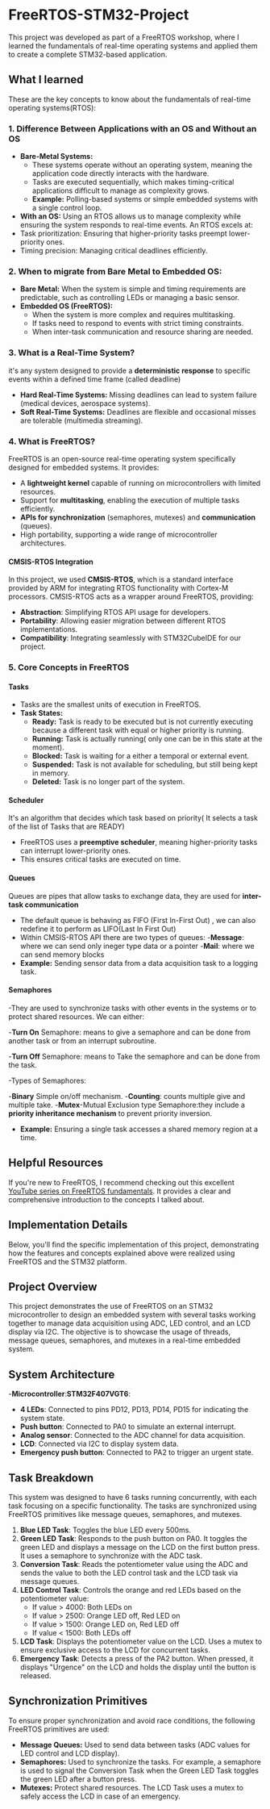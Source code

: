 # FreeRTOS-STM32-Project 
This project was developed as part of a FreeRTOS workshop, where I learned the fundamentals of real-time operating systems and applied them to create a complete STM32-based application.
## What I learned
These are the key concepts to know about the fundamentals of real-time operating systems(RTOS): 

### 1. Difference Between Applications with an OS and Without an OS
- **Bare-Metal Systems:**
  - These systems operate without an operating system, meaning the application code directly interacts with the hardware.
  - Tasks are executed sequentially, which makes timing-critical applications difficult to manage as complexity grows.
  - **Example:** Polling-based systems or simple embedded systems with a single control loop.
- **With an OS:**
  Using an RTOS allows us to manage complexity while ensuring the system responds to real-time events. 
An RTOS excels at:
- Task prioritization: Ensuring that higher-priority tasks preempt lower-priority ones.
- Timing precision: Managing critical deadlines efficiently.

### 2. When to migrate from Bare Metal to Embedded OS: 
- **Bare Metal:** When the system is simple and timing requirements are predictable, such as controlling LEDs or managing a basic sensor.
- **Embedded OS (FreeRTOS):**
  - When the system is more complex and requires multitasking.
  - If tasks need to respond to events with strict timing constraints.
  - When inter-task communication and resource sharing are needed.

### 3. What is a Real-Time System?
it's any system designed to provide a **deterministic response** to specific events within a defined time frame (called deadline) 
  - **Hard Real-Time Systems:** Missing deadlines can lead to system failure (medical devices, aerospace systems).
  - **Soft Real-Time Systems:** Deadlines are flexible and occasional misses are tolerable (multimedia streaming).

### 4. What is FreeRTOS?
FreeRTOS is an open-source real-time operating system specifically designed for embedded systems. It provides:  
- A **lightweight kernel** capable of running on microcontrollers with limited resources.  
- Support for **multitasking**, enabling the execution of multiple tasks efficiently.  
- **APIs for synchronization** (semaphores, mutexes) and **communication** (queues).  
- High portability, supporting a wide range of microcontroller architectures.  
#### **CMSIS-RTOS Integration**
In this project, we used **CMSIS-RTOS**, which is a standard interface provided by ARM for integrating RTOS functionality with Cortex-M processors. CMSIS-RTOS acts as a wrapper around FreeRTOS, providing:  
- **Abstraction**: Simplifying RTOS API usage for developers.  
- **Portability**: Allowing easier migration between different RTOS implementations.  
- **Compatibility**: Integrating seamlessly with STM32CubeIDE for our project.
### 5. Core Concepts in FreeRTOS
#### Tasks
- Tasks are the smallest units of execution in FreeRTOS.
- **Task States:**
  - **Ready:** Task is ready to be executed but is not currently executing because a different task with equal or higher priority is running.
  - **Running:** Task is actually running( only one can be in this state at the moment).
  - **Blocked:** Task is waiting for a either a temporal or external event.
  - **Suspended:** Task is not available for scheduling, but still being kept in memory.
  - **Deleted:** Task is no longer part of the system.
#### Scheduler
It's an algorithm that decides which task based on priority( It selects a task of the list of Tasks that are READY) 
- FreeRTOS uses a **preemptive scheduler**, meaning higher-priority tasks can interrupt lower-priority ones.
- This ensures critical tasks are executed on time.
#### Queues 
 Queues are pipes that allow tasks to exchange data, they are used for **inter-task communication**
- The default queue is behaving as FIFO (First In-First Out) , we can also redefine it to perform as LIFO(Last In First Out)
- Within CMSIS-RTOS API there are two types of queues:
  -**Message**: where we can send only ineger type data or a pointer
  -**Mail**: where we can send memory blocks
- **Example:** Sending sensor data from a data acquisition task to a logging task.
#### Semaphores
-They are used to synchronize tasks with other events in the systems or to protect shared resources.
We can either: 

 -**Turn On** Semaphore: means to give a semaphore and can be done from another task or from an interrupt subroutine.
 
 -**Turn Off** Semaphore: means to Take the semaphore and can be done from the task.
 
-Types of Semaphores: 

 -**Binary** Simple on/off mechanism.
 -**Counting**: counts multiple give and multiple take.
 -**Mutex**-Mutual Exclusion type Semaphore:they include a **priority inheritance mechanism** to prevent priority inversion.
   - **Example:** Ensuring a single task accesses a shared memory region at a time.
     
## Helpful Resources
If you're new to FreeRTOS, I recommend checking out this excellent [YouTube series on FreeRTOS fundamentals](<https://www.youtube.com/playlist?list=PLEBQazB0HUyQ4hAPU1cJED6t3DU0h34bz>). It provides a clear and comprehensive introduction to the concepts I talked about.

## Implementation Details  
Below, you'll find the specific implementation of this project, demonstrating how the features and concepts explained above were realized using FreeRTOS and the STM32 platform.

## Project Overview

This project demonstrates the use of FreeRTOS on an STM32 microcontroller to design an embedded system with several tasks working together to manage data acquisition using ADC, LED control, and an LCD display via I2C. The objective is to showcase the usage of threads, message queues, semaphores, and mutexes in a real-time embedded system.

## System Architecture

-**Microcontroller**:**STM32F407VGT6**:
- **4 LEDs**: Connected to pins PD12, PD13, PD14, PD15 for indicating the system state.
- **Push button**: Connected to PA0 to simulate an external interrupt.
- **Analog sensor**: Connected to the ADC channel for data acquisition.
- **LCD**: Connected via I2C to display system data.
- **Emergency push button**: Connected to PA2 to trigger an urgent state.

## Task Breakdown

This system was designed to have 6 tasks running concurrently, with each task focusing on a specific functionality. The tasks are synchronized using FreeRTOS primitives like message queues, semaphores, and mutexes.

1. **Blue LED Task**: Toggles the blue LED every 500ms.
2. **Green LED Task**: Responds to the push button on PA0. It toggles the green LED and displays a message on the LCD on the first button press. It uses a semaphore to synchronize with the ADC task.
3. **Conversion Task**: Reads the potentiometer value using the ADC and sends the value to both the LED control task and the LCD task via message queues.
4. **LED Control Task**: Controls the orange and red LEDs based on the potentiometer value:
   - If value > 4000: Both LEDs on
   - If value > 2500: Orange LED off, Red LED on
   - If value > 1500: Orange LED on, Red LED off
   - If value < 1500: Both LEDs off
5. **LCD Task**: Displays the potentiometer value on the LCD. Uses a mutex to ensure exclusive access to the LCD for concurrent tasks.
6. **Emergency Task**: Detects a press of the PA2 button. When pressed, it displays "Urgence" on the LCD and holds the display until the button is released.

## Synchronization Primitives

To ensure proper synchronization and avoid race conditions, the following FreeRTOS primitives are used:

- **Message Queues:** Used to send data between tasks (ADC values for LED control and LCD display).
- **Semaphores:** Used to synchronize the tasks. For example, a semaphore is used to signal the Conversion Task when the Green LED Task toggles the green LED after a button press.
- **Mutexes:** Protect shared resources. The LCD Task uses a mutex to safely access the LCD in case of an emergency.



















